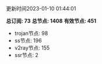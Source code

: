 更新时间2023-01-10 01:44:01

**总订阅: 73**
**总节点: 1408**
**有效节点: 451**
- trojan节点: 98
- ss节点: 196
- v2ray节点: 155
- ssr节点: 2
